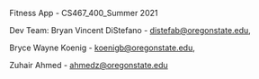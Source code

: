 Fitness App - CS467_400_Summer 2021

Dev Team:
Bryan Vincent DiStefano - distefab@oregonstate.edu,

Bryce Wayne Koenig - koenigb@oregonstate.edu,

Zuhair Ahmed - ahmedz@oregonstate.edu

